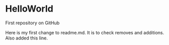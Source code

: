 # HelloWorld
First repository on GitHub

Here is my first change to readme.md. It is to check removes and additions.
Also added this line.
